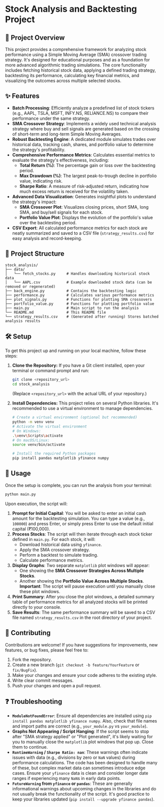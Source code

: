 # Stock Analysis and Backtesting Project

## 📜 Project Overview

This project provides a comprehensive framework for analyzing stock performance using a Simple Moving Average (SMA) crossover trading strategy. It's designed for educational purposes and as a foundation for more advanced algorithmic trading simulations. The core functionality includes fetching historical stock data, applying a defined trading strategy, backtesting its performance, calculating key financial metrics, and visualizing the outcomes across multiple selected stocks.

## ✨ Features

-   **Batch Processing**: Efficiently analyze a predefined list of stock tickers (e.g., AAPL, TSLA, MSFT, INFY.NS, RELIANCE.NS) to compare their performance under the same strategy.
-   **SMA Crossover Strategy**: Implements a widely used technical analysis strategy where buy and sell signals are generated based on the crossing of short-term and long-term Simple Moving Averages.
-   **Robust Backtesting Engine**: A dedicated module simulates trades over historical data, tracking cash, shares, and portfolio value to determine the strategy's profitability.
-   **Comprehensive Performance Metrics**: Calculates essential metrics to evaluate the strategy's effectiveness, including:
    -   **Total Return (%)**: The percentage gain or loss over the backtesting period.
    -   **Max Drawdown (%)**: The largest peak-to-trough decline in portfolio value, indicating risk.
    -   **Sharpe Ratio**: A measure of risk-adjusted return, indicating how much excess return is received for the volatility taken.
-   **Advanced Data Visualization**: Generates insightful plots to understand the strategy's impact:
    -   **SMA Crossover Plot**: Visualizes closing prices, short SMA, long SMA, and buy/sell signals for each stock.
    -   **Portfolio Value Plot**: Displays the evolution of the portfolio's value over the backtesting period.
-   **CSV Export**: All calculated performance metrics for each stock are neatly summarized and saved to a CSV file (`strategy_results.csv`) for easy analysis and record-keeping.

## 📁 Project Structure

```
stock_analysis/
├── data/
│   └── fetch_stocks.py     # Handles downloading historical stock data
│   └── AAPL.csv            # Example downloaded stock data (can be removed or regenerated)
├── back_engine.py          # Contains the backtesting logic
├── performance.py          # Calculates various performance metrics
├── plot_signals.py         # Functions for plotting SMA crossovers
├── portfolio_value.py      # Functions for plotting portfolio value
├── main.py                 # Main script to run the analysis
└── README.md               # This README file
└── strategy_results.csv    # (Generated after running) Stores batched analysis results
```

## 🛠️ Setup

To get this project up and running on your local machine, follow these steps:

1.  **Clone the Repository:**
    If you have a Git client installed, open your terminal or command prompt and run:
    ```bash
    git clone <repository_url>
    cd stock_analysis
    ```
    (Replace `<repository_url>` with the actual URL of your repository.)

2.  **Install Dependencies:**
    This project relies on several Python libraries. It's recommended to use a virtual environment to manage dependencies.
    ```bash
    # Create a virtual environment (optional but recommended)
    python -m venv venv
    # Activate the virtual environment
    # On Windows:
    .\venv\Scripts\activate
    # On macOS/Linux:
    source venv/bin/activate

    # Install the required Python packages
    pip install pandas matplotlib yfinance numpy
    ```

## 🚀 Usage

Once the setup is complete, you can run the analysis from your terminal:

```bash
python main.py
```

Upon execution, the script will:

1.  **Prompt for Initial Capital**: You will be asked to enter an initial cash amount for the backtesting simulation. You can type a value (e.g., `100000`) and press Enter, or simply press Enter to use the default initial capital (₹100,000).
2.  **Process Stocks**: The script will then iterate through each stock ticker defined in `main.py`. For each stock, it will:
    -   Download historical data using `yfinance`.
    -   Apply the SMA crossover strategy.
    -   Perform a backtest to simulate trading.
    -   Calculate performance metrics.
3.  **Display Graphs**: Two separate `matplotlib` plot windows will appear:
    -   One showing the **SMA Crossover Strategies Across Multiple Stocks**.
    -   Another showing the **Portfolio Value Across Multiple Stocks**.
    **Important**: The script will pause execution until you manually close these plot windows.
4.  **Print Summary**: After you close the plot windows, a detailed summary table of performance metrics for all analyzed stocks will be printed directly to your console.
5.  **Save Results**: The same performance summary will be saved to a CSV file named `strategy_results.csv` in the root directory of your project.

## 🤝 Contributing

Contributions are welcome! If you have suggestions for improvements, new features, or bug fixes, please feel free to:

1.  Fork the repository.
2.  Create a new branch (`git checkout -b feature/YourFeature` or `fix/BugFix`).
3.  Make your changes and ensure your code adheres to the existing style.
4.  Write clear commit messages.
5.  Push your changes and open a pull request.

## ❓ Troubleshooting

-   **`ModuleNotFoundError`**: Ensure all dependencies are installed using `pip install pandas matplotlib yfinance numpy`. Also, check that file names and import paths are correct (e.g., `your_module.py` vs `your_module`).
-   **Graphs Not Appearing / Script Hanging**: If the script seems to stop after "SMA strategy applied" or "Plot generated", it's likely waiting for you to manually close the `matplotlib` plot windows that pop up. Close them to continue.
-   **`RuntimeWarning` / `Sharpe Ratio: nan`**: These warnings often indicate issues with data (e.g., divisions by zero or `NaN` values) during performance calculations. The code has been designed to handle many of these, but complex market data can sometimes introduce edge cases. Ensure your `yfinance` data is clean and consider longer date ranges if experiencing many `NaN`s in early data points.
-   **`FutureWarning` from `yfinance` or `pandas`**: These are generally informational warnings about upcoming changes in the libraries and do not usually break the functionality of the script. It's good practice to keep your libraries updated (`pip install --upgrade yfinance pandas`). 